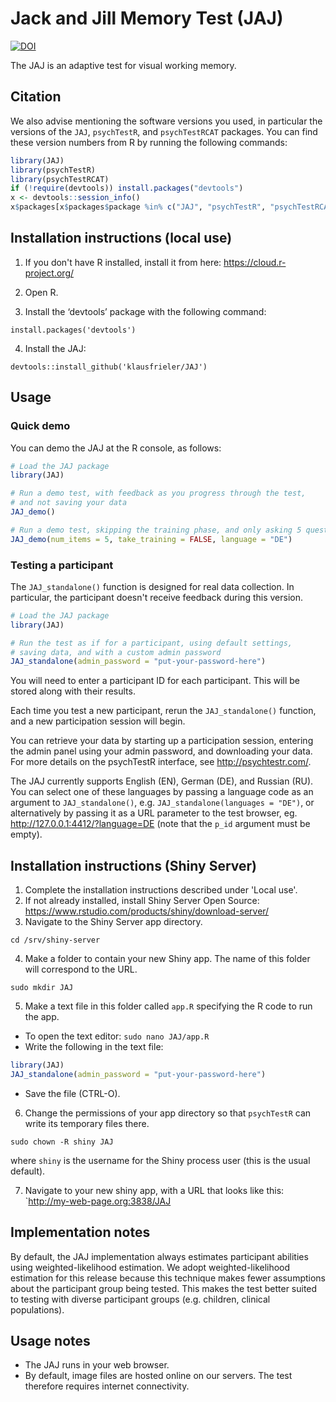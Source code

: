 ﻿# Jack and Jill Memory Test (JAJ)

[![DOI](https://zenodo.org/badge/DOI/10.5281/zenodo.1415363.svg)](https://doi.org/10.5281/zenodo.1415363)

The JAJ is an adaptive test for visual working memory.


## Citation

We also advise mentioning the software versions you used,
in particular the versions of the `JAJ`, `psychTestR`, and `psychTestRCAT` packages.
You can find these version numbers from R by running the following commands:

``` r
library(JAJ)
library(psychTestR)
library(psychTestRCAT)
if (!require(devtools)) install.packages("devtools")
x <- devtools::session_info()
x$packages[x$packages$package %in% c("JAJ", "psychTestR", "psychTestRCAT"), ]
```

## Installation instructions (local use)

1. If you don't have R installed, install it from here: https://cloud.r-project.org/

2. Open R.

3. Install the ‘devtools’ package with the following command:

`install.packages('devtools')`

4. Install the JAJ:

`devtools::install_github('klausfrieler/JAJ')`

## Usage

### Quick demo 

You can demo the JAJ at the R console, as follows:

``` r
# Load the JAJ package
library(JAJ)

# Run a demo test, with feedback as you progress through the test,
# and not saving your data
JAJ_demo()

# Run a demo test, skipping the training phase, and only asking 5 questions, as well a changinge the language
JAJ_demo(num_items = 5, take_training = FALSE, language = "DE")
```

### Testing a participant

The `JAJ_standalone()` function is designed for real data collection.
In particular, the participant doesn't receive feedback during this version.

``` r
# Load the JAJ package
library(JAJ)

# Run the test as if for a participant, using default settings,
# saving data, and with a custom admin password
JAJ_standalone(admin_password = "put-your-password-here")
```

You will need to enter a participant ID for each participant.
This will be stored along with their results.

Each time you test a new participant,
rerun the `JAJ_standalone()` function,
and a new participation session will begin.

You can retrieve your data by starting up a participation session,
entering the admin panel using your admin password,
and downloading your data.
For more details on the psychTestR interface, 
see http://psychtestr.com/.

The JAJ currently supports English (EN),  German (DE), and Russian (RU).
You can select one of these languages by passing a language code as 
an argument to `JAJ_standalone()`, e.g. `JAJ_standalone(languages = "DE")`,
or alternatively by passing it as a URL parameter to the test browser,
eg. http://127.0.0.1:4412/?language=DE (note that the `p_id` argument must be empty).

## Installation instructions (Shiny Server)

1. Complete the installation instructions described under 'Local use'.
2. If not already installed, install Shiny Server Open Source:
https://www.rstudio.com/products/shiny/download-server/
3. Navigate to the Shiny Server app directory.

`cd /srv/shiny-server`

4. Make a folder to contain your new Shiny app.
The name of this folder will correspond to the URL.

`sudo mkdir JAJ`

5. Make a text file in this folder called `app.R`
specifying the R code to run the app.

- To open the text editor: `sudo nano JAJ/app.R`
- Write the following in the text file:

``` r
library(JAJ)
JAJ_standalone(admin_password = "put-your-password-here")
```

- Save the file (CTRL-O).

6. Change the permissions of your app directory so that `psychTestR`
can write its temporary files there.

`sudo chown -R shiny JAJ`

where `shiny` is the username for the Shiny process user
(this is the usual default).

7. Navigate to your new shiny app, with a URL that looks like this:
`http://my-web-page.org:3838/JAJ

## Implementation notes

By default, the JAJ implementation always estimates participant abilities
using weighted-likelihood estimation.
We adopt weighted-likelihood estimation for this release 
because this technique makes fewer assumptions about the participant group being tested.
This makes the test better suited to testing with diverse participant groups
(e.g. children, clinical populations).

## Usage notes

- The JAJ runs in your web browser.
- By default, image files are hosted online on our servers.
The test therefore requires internet connectivity.
